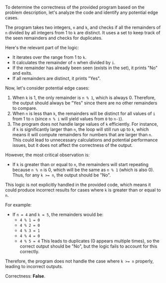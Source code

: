 To determine the correctness of the provided program based on the problem description, let's analyze the code and identify any potential edge cases.

The program takes two integers, `n` and `k`, and checks if all the remainders of `n` divided by all integers from 1 to `k` are distinct. It uses a set to keep track of the seen remainders and checks for duplicates.

Here's the relevant part of the logic:
- It iterates over the range from 1 to `k`.
- It calculates the remainder of `n` when divided by `i`.
- If the remainder has already been seen (exists in the set), it prints "No" and exits.
- If all remainders are distinct, it prints "Yes".

Now, let's consider potential edge cases:
1. When `k` is 1, the only remainder is `n % 1`, which is always 0. Therefore, the output should always be "Yes" since there are no other remainders to compare.
2. When `n` is less than `k`, the remainders will be distinct for all values of `i` from 1 to `n` (since `n % i` will yield values from `0` to `n-1`).
3. The program does not handle large values of `k` efficiently. For instance, if `k` is significantly larger than `n`, the loop will still run up to `k`, which means it will compute remainders for numbers that are larger than `n`. This could lead to unnecessary calculations and potential performance issues, but it does not affect the correctness of the output.

However, the most critical observation is:
- If `k` is greater than or equal to `n`, the remainders will start repeating because `n % n` is 0, which will be the same as `n % 1` (which is also 0). Thus, for any `k >= n`, the output should be "No".

This logic is not explicitly handled in the provided code, which means it could produce incorrect results for cases where `k` is greater than or equal to `n`.

For example:
- If `n = 4` and `k = 5`, the remainders would be: 
  - `4 % 1 = 0`
  - `4 % 2 = 0`
  - `4 % 3 = 1`
  - `4 % 4 = 0`
  - `4 % 5 = 4`
  This leads to duplicates (0 appears multiple times), so the correct output should be "No", but the logic fails to account for this correctly.

Therefore, the program does not handle the case where `k >= n` properly, leading to incorrect outputs.

Correctness: **False**.